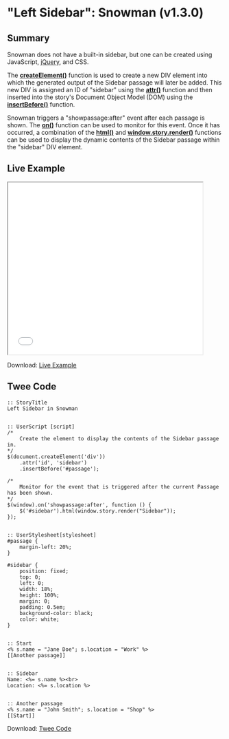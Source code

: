 # "Left Sidebar": Snowman (v1.3.0)

## Summary

Snowman does not have a built-in sidebar, but one can be created using JavaScript, [jQuery](http://api.jquery.com/), and CSS.

The **[createElement()](https://developer.mozilla.org/en-US/docs/Web/API/Document/createElement)** function is used to create a new DIV element into which the generated output of the Sidebar passage will later be added. This new DIV is assigned an ID of "sidebar" using the **[attr()](http://api.jquery.com/attr/#attr2)** function and then inserted into the story's Document Object Model (DOM) using the **[insertBefore()](http://api.jquery.com/insertbefore/)** function.

Snowman triggers a "showpassage:after" event after each passage is shown. The **[on()](http://api.jquery.com/on/)** function can be used to monitor for this event. Once it has occurred, a combination of the **[html()](http://api.jquery.com/html/)** and **[window.story.render()](https://twinery.org/wiki/snowman:window-story:render)** functions can be used to display the dynamic contents of the Sidebar passage within the "sidebar" DIV element.

## Live Example

<section>
<iframe src="snowman_sidebar_left_example.html" height=400 width=90%></iframe>

Download: <a href="snowman_sidebar_left_example.html" target="_blank">Live Example</a>
</section>

## Twee Code

```twee
:: StoryTitle
Left Sidebar in Snowman


:: UserScript [script]
/*
	Create the element to display the contents of the Sidebar passage in.
*/
$(document.createElement('div'))
	.attr('id', 'sidebar')
	.insertBefore('#passage');

/*
	Monitor for the event that is triggered after the current Passage has been shown.
*/
$(window).on('showpassage:after', function () {
	$('#sidebar').html(window.story.render("Sidebar"));
});


:: UserStylesheet[stylesheet]
#passage {
	margin-left: 20%;
}

#sidebar {
	position: fixed;
	top: 0;
	left: 0;
	width: 18%;
	height: 100%;
	margin: 0;
	padding: 0.5em; 
	background-color: black;
    color: white;
}


:: Start
<% s.name = "Jane Doe"; s.location = "Work" %>
[[Another passage]]


:: Sidebar
Name: <%= s.name %><br>
Location: <%= s.location %>


:: Another passage
<% s.name = "John Smith"; s.location = "Shop" %>
[[Start]]
```

Download: <a href="snowman_sidebar_left_twee.txt" target="_blank">Twee Code</a>
